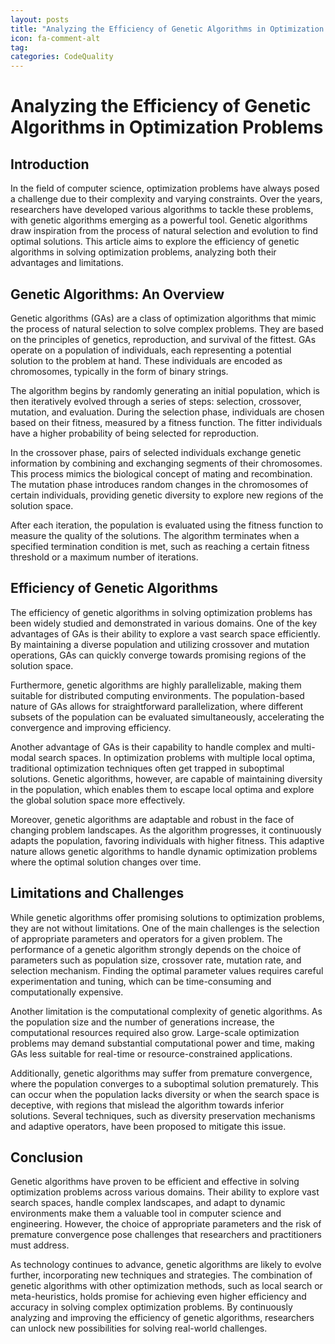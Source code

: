 ```yaml
---
layout: posts
title: "Analyzing the Efficiency of Genetic Algorithms in Optimization Problems"
icon: fa-comment-alt
tag:      
categories: CodeQuality
---
```



# Analyzing the Efficiency of Genetic Algorithms in Optimization Problems

## Introduction
In the field of computer science, optimization problems have always posed a challenge due to their complexity and varying constraints. Over the years, researchers have developed various algorithms to tackle these problems, with genetic algorithms emerging as a powerful tool. Genetic algorithms draw inspiration from the process of natural selection and evolution to find optimal solutions. This article aims to explore the efficiency of genetic algorithms in solving optimization problems, analyzing both their advantages and limitations.

## Genetic Algorithms: An Overview
Genetic algorithms (GAs) are a class of optimization algorithms that mimic the process of natural selection to solve complex problems. They are based on the principles of genetics, reproduction, and survival of the fittest. GAs operate on a population of individuals, each representing a potential solution to the problem at hand. These individuals are encoded as chromosomes, typically in the form of binary strings.

The algorithm begins by randomly generating an initial population, which is then iteratively evolved through a series of steps: selection, crossover, mutation, and evaluation. During the selection phase, individuals are chosen based on their fitness, measured by a fitness function. The fitter individuals have a higher probability of being selected for reproduction.

In the crossover phase, pairs of selected individuals exchange genetic information by combining and exchanging segments of their chromosomes. This process mimics the biological concept of mating and recombination. The mutation phase introduces random changes in the chromosomes of certain individuals, providing genetic diversity to explore new regions of the solution space.

After each iteration, the population is evaluated using the fitness function to measure the quality of the solutions. The algorithm terminates when a specified termination condition is met, such as reaching a certain fitness threshold or a maximum number of iterations.

## Efficiency of Genetic Algorithms
The efficiency of genetic algorithms in solving optimization problems has been widely studied and demonstrated in various domains. One of the key advantages of GAs is their ability to explore a vast search space efficiently. By maintaining a diverse population and utilizing crossover and mutation operations, GAs can quickly converge towards promising regions of the solution space.

Furthermore, genetic algorithms are highly parallelizable, making them suitable for distributed computing environments. The population-based nature of GAs allows for straightforward parallelization, where different subsets of the population can be evaluated simultaneously, accelerating the convergence and improving efficiency.

Another advantage of GAs is their capability to handle complex and multi-modal search spaces. In optimization problems with multiple local optima, traditional optimization techniques often get trapped in suboptimal solutions. Genetic algorithms, however, are capable of maintaining diversity in the population, which enables them to escape local optima and explore the global solution space more effectively.

Moreover, genetic algorithms are adaptable and robust in the face of changing problem landscapes. As the algorithm progresses, it continuously adapts the population, favoring individuals with higher fitness. This adaptive nature allows genetic algorithms to handle dynamic optimization problems where the optimal solution changes over time.

## Limitations and Challenges
While genetic algorithms offer promising solutions to optimization problems, they are not without limitations. One of the main challenges is the selection of appropriate parameters and operators for a given problem. The performance of a genetic algorithm strongly depends on the choice of parameters such as population size, crossover rate, mutation rate, and selection mechanism. Finding the optimal parameter values requires careful experimentation and tuning, which can be time-consuming and computationally expensive.

Another limitation is the computational complexity of genetic algorithms. As the population size and the number of generations increase, the computational resources required also grow. Large-scale optimization problems may demand substantial computational power and time, making GAs less suitable for real-time or resource-constrained applications.

Additionally, genetic algorithms may suffer from premature convergence, where the population converges to a suboptimal solution prematurely. This can occur when the population lacks diversity or when the search space is deceptive, with regions that mislead the algorithm towards inferior solutions. Several techniques, such as diversity preservation mechanisms and adaptive operators, have been proposed to mitigate this issue.

## Conclusion
Genetic algorithms have proven to be efficient and effective in solving optimization problems across various domains. Their ability to explore vast search spaces, handle complex landscapes, and adapt to dynamic environments make them a valuable tool in computer science and engineering. However, the choice of appropriate parameters and the risk of premature convergence pose challenges that researchers and practitioners must address.

As technology continues to advance, genetic algorithms are likely to evolve further, incorporating new techniques and strategies. The combination of genetic algorithms with other optimization methods, such as local search or meta-heuristics, holds promise for achieving even higher efficiency and accuracy in solving complex optimization problems. By continuously analyzing and improving the efficiency of genetic algorithms, researchers can unlock new possibilities for solving real-world challenges.